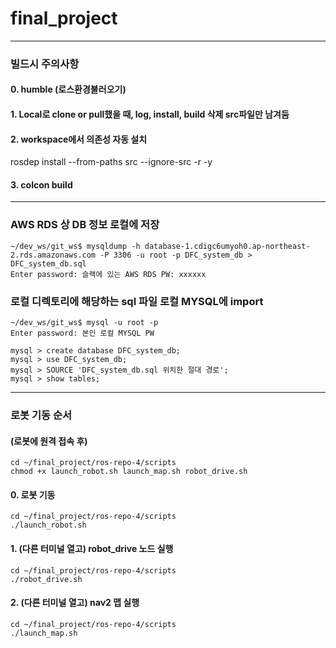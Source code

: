 # final_project
***
### 빌드시 주의사항
#### 0. humble (로스환경불러오기)
#### 1. Local로 clone or pull했을 때, log, install, build 삭제 src파일만 남겨둠

#### 2. workspace에서 의존성 자동 설치
rosdep install --from-paths src --ignore-src -r -y

#### 3. colcon build
***

### AWS RDS 상 DB 정보 로컬에 저장
```
~/dev_ws/git_ws$ mysqldump -h database-1.cdigc6umyoh0.ap-northeast-2.rds.amazonaws.com -P 3306 -u root -p DFC_system_db > DFC_system_db.sql
Enter password: 슬랙에 있는 AWS RDS PW: xxxxxx
```
### 로컬 디렉토리에 해당하는 sql 파일 로컬 MYSQL에 import
```
~/dev_ws/git_ws$ mysql -u root -p
Enter password: 본인 로컬 MYSQL PW
```
 
```
mysql > create database DFC_system_db;
mysql > use DFC_system_db;
mysql > SOURCE 'DFC_system_db.sql 위치한 절대 경로';
mysql > show tables;
```


***
### 로봇 기동 순서 
#### (로봇에 원격 접속 후)
```
cd ~/final_project/ros-repo-4/scripts
chmod +x launch_robot.sh launch_map.sh robot_drive.sh
```

#### 0. 로봇 기동
```
cd ~/final_project/ros-repo-4/scripts
./launch_robot.sh
```
#### 1. (다른 터미널 열고) robot_drive 노드 실행
```
cd ~/final_project/ros-repo-4/scripts
./robot_drive.sh
```

#### 2. (다른 터미널 열고) nav2 맵 실행
```
cd ~/final_project/ros-repo-4/scripts
./launch_map.sh
```

